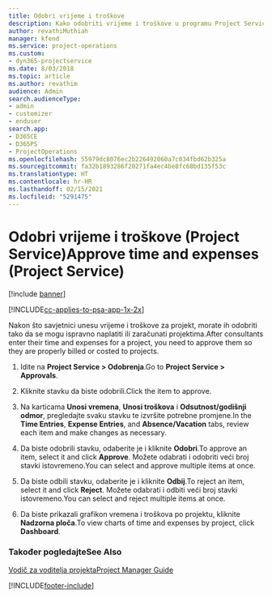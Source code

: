 ```yaml
---
title: Odobri vrijeme i troškove
description: Kako odobriti vrijeme i troškove u programu Project Service
author: revathiMuthiah
manager: kfend
ms.service: project-operations
ms.custom:
- dyn365-projectservice
ms.date: 8/03/2018
ms.topic: article
ms.author: revathim
audience: Admin
search.audienceType:
- admin
- customizer
- enduser
search.app:
- D365CE
- D365PS
- ProjectOperations
ms.openlocfilehash: 55979dc8076ec2b226492060a7c034fbd62b325a
ms.sourcegitcommit: fa32b1893286f20271fa4ec4be8fc68bd135f53c
ms.translationtype: HT
ms.contentlocale: hr-HR
ms.lasthandoff: 02/15/2021
ms.locfileid: "5291475"
---
```

# <a name="approve-time-and-expenses-project-service"></a><span data-ttu-id="5fca1-103">Odobri vrijeme i troškove (Project Service)</span><span class="sxs-lookup"><span data-stu-id="5fca1-103">Approve time and expenses (Project Service)</span></span>

[!include [banner](../includes/psa-now-project-operations.md)]

[!INCLUDE[cc-applies-to-psa-app-1x-2x](../includes/cc-applies-to-psa-app-1x-2x.md)]

<span data-ttu-id="5fca1-104">Nakon što savjetnici unesu vrijeme i troškove za projekt, morate ih odobriti tako da se mogu ispravno naplatiti ili zaračunati projektima.</span><span class="sxs-lookup"><span data-stu-id="5fca1-104">After consultants enter their time and expenses for a project, you need to approve them so they are properly billed or costed to projects.</span></span>  
  
1.  <span data-ttu-id="5fca1-105">Idite na **Project Service > Odobrenja**.</span><span class="sxs-lookup"><span data-stu-id="5fca1-105">Go to **Project Service > Approvals**.</span></span>  
  
2.  <span data-ttu-id="5fca1-106">Kliknite stavku da biste odobrili.</span><span class="sxs-lookup"><span data-stu-id="5fca1-106">Click the item to approve.</span></span>  
  
3.  <span data-ttu-id="5fca1-107">Na karticama **Unosi vremena**, **Unosi troškova** i **Odsutnost/godišnji odmor**, pregledajte svaku stavku te izvršite potrebne promjene.</span><span class="sxs-lookup"><span data-stu-id="5fca1-107">In the **Time Entries**, **Expense Entries**, and **Absence/Vacation** tabs, review each item and make changes as necessary.</span></span>  
  
4.  <span data-ttu-id="5fca1-108">Da biste odobrili stavku, odaberite je i kliknite **Odobri**.</span><span class="sxs-lookup"><span data-stu-id="5fca1-108">To approve an item, select it and click **Approve**.</span></span> <span data-ttu-id="5fca1-109">Možete odabrati i odobriti veći broj stavki istovremeno.</span><span class="sxs-lookup"><span data-stu-id="5fca1-109">You can select and approve multiple items at once.</span></span>  
  
5.  <span data-ttu-id="5fca1-110">Da biste odbili stavku, odaberite je i kliknite **Odbij**.</span><span class="sxs-lookup"><span data-stu-id="5fca1-110">To reject an item, select it and click **Reject**.</span></span> <span data-ttu-id="5fca1-111">Možete odabrati i odbiti veći broj stavki istovremeno.</span><span class="sxs-lookup"><span data-stu-id="5fca1-111">You can select and reject multiple items at once.</span></span>  
  
6.  <span data-ttu-id="5fca1-112">Da biste prikazali grafikon vremena i troškova po projektu, kliknite **Nadzorna ploča**.</span><span class="sxs-lookup"><span data-stu-id="5fca1-112">To view charts of time and expenses by project, click **Dashboard**.</span></span>  
  
### <a name="see-also"></a><span data-ttu-id="5fca1-113">Također pogledajte</span><span class="sxs-lookup"><span data-stu-id="5fca1-113">See Also</span></span>  
 [<span data-ttu-id="5fca1-114">Vodič za voditelja projekta</span><span class="sxs-lookup"><span data-stu-id="5fca1-114">Project Manager Guide</span></span>](../psa/project-manager-guide.md)


[!INCLUDE[footer-include](../includes/footer-banner.md)]